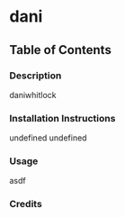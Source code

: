 
# dani 
## Table of Contents

### Description
daniwhitlock
### Installation Instructions
undefined
undefined
### Usage 
asdf
### Credits




